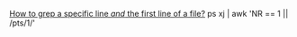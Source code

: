 [How to grep a specific line _and_ the first line of a file?](http://unix.stackexchange.com/questions/47918/how-to-grep-a-specific-line-and-the-first-line-of-a-file)
ps xj | awk 'NR == 1 || /pts\/1/'
